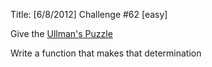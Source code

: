 Title: [6/8/2012] Challenge #62 [easy]

Give the [Ullman's Puzzle](http://regator.com/p/246306389/ullmans_puzzle/)

Write a function that makes that determination

